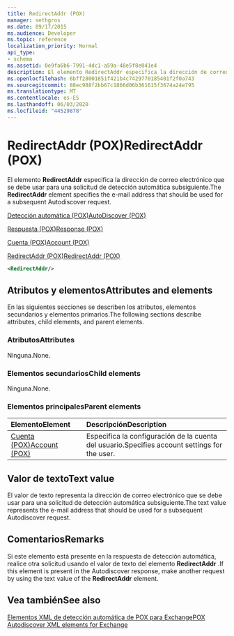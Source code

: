 ```yaml
---
title: RedirectAddr (POX)
manager: sethgros
ms.date: 09/17/2015
ms.audience: Developer
ms.topic: reference
localization_priority: Normal
api_type:
- schema
ms.assetid: 0e9fa6b6-7991-4dc1-a59a-48e5f8e041e4
description: El elemento RedirectAddr especifica la dirección de correo electrónico que se debe usar para una solicitud de detección automática subsiguiente.
ms.openlocfilehash: 6bff28001851f421b4c7429770185401f2f0a743
ms.sourcegitcommit: 88ec988f2bb67c1866d06b361615f3674a24e795
ms.translationtype: MT
ms.contentlocale: es-ES
ms.lasthandoff: 06/03/2020
ms.locfileid: "44529878"
---
```

# <a name="redirectaddr-pox"></a><span data-ttu-id="b8954-103">RedirectAddr (POX)</span><span class="sxs-lookup"><span data-stu-id="b8954-103">RedirectAddr (POX)</span></span>

<span data-ttu-id="b8954-104">El elemento **RedirectAddr** especifica la dirección de correo electrónico que se debe usar para una solicitud de detección automática subsiguiente.</span><span class="sxs-lookup"><span data-stu-id="b8954-104">The **RedirectAddr** element specifies the e-mail address that should be used for a subsequent Autodiscover request.</span></span> 
  
[<span data-ttu-id="b8954-105">Detección automática (POX)</span><span class="sxs-lookup"><span data-stu-id="b8954-105">AutoDiscover (POX)</span></span>](autodiscover-pox.md)
  
[<span data-ttu-id="b8954-106">Respuesta (POX)</span><span class="sxs-lookup"><span data-stu-id="b8954-106">Response (POX)</span></span>](response-pox.md)
  
[<span data-ttu-id="b8954-107">Cuenta (POX)</span><span class="sxs-lookup"><span data-stu-id="b8954-107">Account (POX)</span></span>](account-pox.md)
  
[<span data-ttu-id="b8954-108">RedirectAddr (POX)</span><span class="sxs-lookup"><span data-stu-id="b8954-108">RedirectAddr (POX)</span></span>](redirectaddr-pox.md)
  
```xml
<RedirectAddr/>
```

## <a name="attributes-and-elements"></a><span data-ttu-id="b8954-109">Atributos y elementos</span><span class="sxs-lookup"><span data-stu-id="b8954-109">Attributes and elements</span></span>

<span data-ttu-id="b8954-110">En las siguientes secciones se describen los atributos, elementos secundarios y elementos primarios.</span><span class="sxs-lookup"><span data-stu-id="b8954-110">The following sections describe attributes, child elements, and parent elements.</span></span>
  
### <a name="attributes"></a><span data-ttu-id="b8954-111">Atributos</span><span class="sxs-lookup"><span data-stu-id="b8954-111">Attributes</span></span>

<span data-ttu-id="b8954-112">Ninguna.</span><span class="sxs-lookup"><span data-stu-id="b8954-112">None.</span></span>
  
### <a name="child-elements"></a><span data-ttu-id="b8954-113">Elementos secundarios</span><span class="sxs-lookup"><span data-stu-id="b8954-113">Child elements</span></span>

<span data-ttu-id="b8954-114">Ninguna.</span><span class="sxs-lookup"><span data-stu-id="b8954-114">None.</span></span>
  
### <a name="parent-elements"></a><span data-ttu-id="b8954-115">Elementos principales</span><span class="sxs-lookup"><span data-stu-id="b8954-115">Parent elements</span></span>

|<span data-ttu-id="b8954-116">**Elemento**</span><span class="sxs-lookup"><span data-stu-id="b8954-116">**Element**</span></span>|<span data-ttu-id="b8954-117">**Descripción**</span><span class="sxs-lookup"><span data-stu-id="b8954-117">**Description**</span></span>|
|:-----|:-----|
|[<span data-ttu-id="b8954-118">Cuenta (POX)</span><span class="sxs-lookup"><span data-stu-id="b8954-118">Account (POX)</span></span>](account-pox.md) <br/> |<span data-ttu-id="b8954-119">Especifica la configuración de la cuenta del usuario.</span><span class="sxs-lookup"><span data-stu-id="b8954-119">Specifies account settings for the user.</span></span>  <br/> |
   
## <a name="text-value"></a><span data-ttu-id="b8954-120">Valor de texto</span><span class="sxs-lookup"><span data-stu-id="b8954-120">Text value</span></span>

<span data-ttu-id="b8954-121">El valor de texto representa la dirección de correo electrónico que se debe usar para una solicitud de detección automática subsiguiente.</span><span class="sxs-lookup"><span data-stu-id="b8954-121">The text value represents the e-mail address that should be used for a subsequent Autodiscover request.</span></span>
  
## <a name="remarks"></a><span data-ttu-id="b8954-122">Comentarios</span><span class="sxs-lookup"><span data-stu-id="b8954-122">Remarks</span></span>

<span data-ttu-id="b8954-123">Si este elemento está presente en la respuesta de detección automática, realice otra solicitud usando el valor de texto del elemento **RedirectAddr** .</span><span class="sxs-lookup"><span data-stu-id="b8954-123">If this element is present in the Autodiscover response, make another request by using the text value of the **RedirectAddr** element.</span></span> 
  
## <a name="see-also"></a><span data-ttu-id="b8954-124">Vea también</span><span class="sxs-lookup"><span data-stu-id="b8954-124">See also</span></span>



[<span data-ttu-id="b8954-125">Elementos XML de detección automática de POX para Exchange</span><span class="sxs-lookup"><span data-stu-id="b8954-125">POX Autodiscover XML elements for Exchange</span></span>](pox-autodiscover-xml-elements-for-exchange.md)

